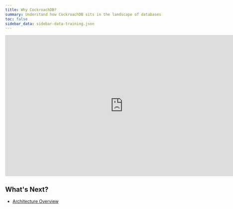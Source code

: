 ```yaml
---
title: Why CockroachDB?
summary: Understand how CockroachDB sits in the landscape of databases available to your business.
toc: false
sidebar_data: sidebar-data-training.json
---
```


<iframe src="https://docs.google.com/presentation/d/e/2PACX-1vSny7UJX6AqwSkVbJKnjnv9ZifTagwQs1SkHa7c-uyOcnLCesAhr3xSJeJXrVCwMN6Bg6jFtZs3bKmB/embed?start=false&loop=false" frameborder="0" width="756" height="454" allowfullscreen="true" mozallowfullscreen="true" webkitallowfullscreen="true"></iframe>

## What's Next?

- [Architecture Overview](architecture-overview.html)
